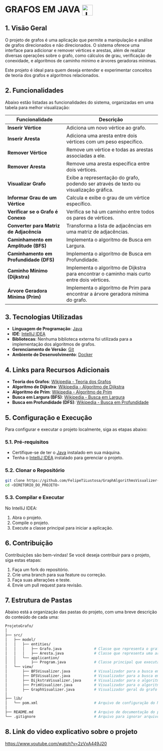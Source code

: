 # GRAFOS EM JAVA <img src="https://skillicons.dev/icons?i=java" alt="Java Icon" style="vertical-align: middle; height: 35px;"/>

## 1. Visão Geral

O projeto de grafos é uma aplicação que permite a manipulação e análise de grafos direcionados e não direcionados. O sistema oferece uma interface para adicionar e remover vértices e arestas, além de realizar diversas operações sobre o grafo, como cálculos de grau, verificação de conexidade, e algoritmos de caminho mínimo e árvores geradoras mínimas.

Este projeto é ideal para quem deseja entender e experimentar conceitos de teoria dos grafos e algoritmos relacionados.

## 2. Funcionalidades

Abaixo estão listadas as funcionalidades do sistema, organizadas em uma tabela para melhor visualização:

| Funcionalidade                           | Descrição                                                                                     |
|------------------------------------------|-----------------------------------------------------------------------------------------------|
| **Inserir Vértice**                      | Adiciona um novo vértice ao grafo.                                                             |
| **Inserir Aresta**                       | Adiciona uma aresta entre dois vértices com um peso específico.                               |
| **Remover Vértice**                      | Remove um vértice e todas as arestas associadas a ele.                                        |
| **Remover Aresta**                       | Remove uma aresta específica entre dois vértices.                                             |
| **Visualizar Grafo**                     | Exibe a representação do grafo, podendo ser através de texto ou visualização gráfica.          |
| **Informar Grau de um Vértice**          | Calcula e exibe o grau de um vértice específico.                                               |
| **Verificar se o Grafo é Conexo**        | Verifica se há um caminho entre todos os pares de vértices.                                    |
| **Converter para Matriz de Adjacência**  | Transforma a lista de adjacências em uma matriz de adjacências.                                |
| **Caminhamento em Amplitude (BFS)**      | Implementa o algoritmo de Busca em Largura.                                                   |
| **Caminhamento em Profundidade (DFS)**   | Implementa o algoritmo de Busca em Profundidade.                                              |
| **Caminho Mínimo (Dijkstra)**            | Implementa o algoritmo de Dijkstra para encontrar o caminho mais curto entre dois vértices.    |
| **Árvore Geradora Mínima (Prim)**        | Implementa o algoritmo de Prim para encontrar a árvore geradora mínima do grafo.              |

## 3. Tecnologias Utilizadas

- **Linguagem de Programação**: [Java](https://www.java.com/)
- **IDE**: [IntelliJ IDEA](https://www.jetbrains.com/idea/)
- **Bibliotecas**: Nenhuma biblioteca externa foi utilizada para a implementação dos algoritmos de grafos.
- **Gerenciamento de Versão**: [Git](https://git-scm.com/)
- **Ambiente de Desenvolvimento**: [Docker](https://www.docker.com/)

## 4. Links para Recursos Adicionais

- **Teoria dos Grafos**: [Wikipedia - Teoria dos Grafos](https://pt.wikipedia.org/wiki/Teoria_dos_grafos)
- **Algoritmo de Dijkstra**: [Wikipedia - Algoritmo de Dijkstra](https://pt.wikipedia.org/wiki/Algoritmo_de_Dijkstra)
- **Algoritmo de Prim**: [Wikipedia - Algoritmo de Prim](https://pt.wikipedia.org/wiki/Algoritmo_de_Prim)
- **Busca em Largura (BFS)**: [Wikipedia - Busca em Largura](https://pt.wikipedia.org/wiki/Busca_em_largura)
- **Busca em Profundidade (DFS)**: [Wikipedia - Busca em Profundidade](https://pt.wikipedia.org/wiki/Busca_em_profundidade)

## 5. Configuração e Execução

Para configurar e executar o projeto localmente, siga as etapas abaixo:

### 5.1. Pré-requisitos

- Certifique-se de ter o [Java](https://www.java.com/) instalado em sua máquina.
- Tenha o [IntelliJ IDEA](https://www.jetbrains.com/idea/) instalado para gerenciar o projeto.

### 5.2. Clonar o Repositório

```bash
git clone https://github.com/FelipeTiLustosa/GraphAlgorithmsVisualizer-java.git
cd <DIRETORIO_DO_PROJETO>
```
### 5.3. Compilar e Executar

No IntelliJ IDEA:

1. Abra o projeto.
2. Compile o projeto.
3. Execute a classe principal para iniciar a aplicação.

## 6. Contribuição

Contribuições são bem-vindas! Se você deseja contribuir para o projeto, siga estas etapas:

1. Faça um fork do repositório.
2. Crie uma branch para sua feature ou correção.
3. Faça suas alterações e teste.
4. Envie um pull request para revisão.

## 7. Estrutura de Pastas

Abaixo está a organização das pastas do projeto, com uma breve descrição do conteúdo de cada uma:

```bash
ProjetoGrafo/
│
├── src/
│   ├── model/
│   │   ├── entities/
│   │   │   ├── Grafo.java               # Classe que representa o grafo
│   │   │   ├── Aresta.java              # Classe que representa uma aresta no grafo
│   │   └── applicantion/
│   │       ├── Program.java             # Classe principal que executa a aplicação
│   └── view/
│       ├── BFSVisualizer.java           # Visualizador para a busca em largura (BFS)
│       ├── DFSVisualizer.java           # Visualizador para a busca em profundidade (DFS)
│       ├── DijkstraVisualizer.java      # Visualizador para o algoritmo de Dijkstra
│       ├── PrimVisualizer.java          # Visualizador para o algoritmo de Prim
│       ├── GraphVisualizer.java         # Visualizador geral do grafo
│
├── lib/
│   └── pom.xml                          # Arquivo de configuração do Maven
│
├── README.md                            # Arquivo de documentação do projeto
└── .gitignore                           # Arquivo para ignorar arquivos desnecessários no Git

```
## 8.  Link do video explicativo sobre o projeto
https://www.youtube.com/watch?v=2zVxA449J20
